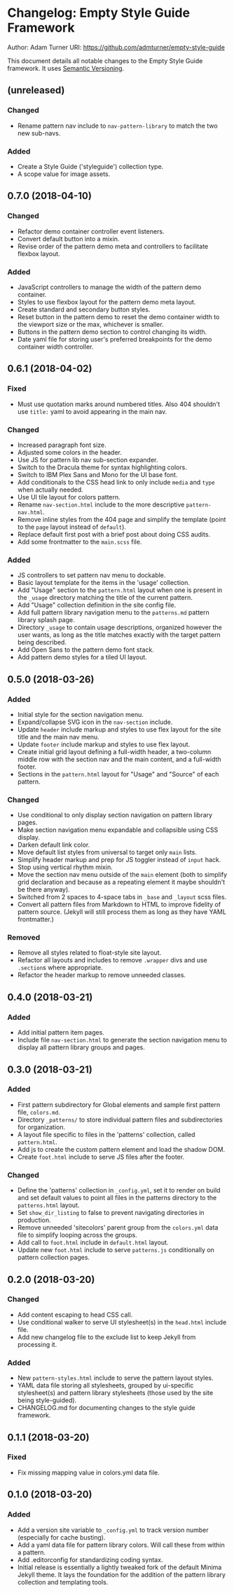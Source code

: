 # Changelog: Empty Style Guide Framework

Author: Adam Turner
URI: https://github.com/admturner/empty-style-guide

This document details all notable changes to the Empty Style Guide framework. It uses [Semantic Versioning](http://semver.org/).

<!--
## Major.MinorAddorDeprec.Bugfix (YYYY-MM-DD)

### Todo (for upcoming changes)
### Security (in case of fixed vulnerabilities)
### Fixed (for any bug fixes)
### Changed (for changes in existing functionality)
### Added (for new features)
### Deprecated (for once-stable features removed in upcoming releases)
### Removed (for deprecated features removed in this release)
-->

## (unreleased)

### Changed

- Rename pattern nav include to `nav-pattern-library` to match the two new sub-navs.

### Added

- Create a Style Guide ('styleguide') collection type.
- A scope value for image assets.

## 0.7.0 (2018-04-10)

### Changed

- Refactor demo container controller event listeners.
- Convert default button into a mixin.
- Revise order of the pattern demo meta and controllers to facilitate flexbox layout.

### Added

- JavaScript controllers to manage the width of the pattern demo container.
- Styles to use flexbox layout for the pattern demo meta layout.
- Create standard and secondary button styles.
- Reset button in the pattern demo to reset the demo container width to the viewport size or the max, whichever is smaller.
- Buttons in the pattern demo section to control changing its width.
- Date yaml file for storing user's preferred breakpoints for the demo container width controller.

## 0.6.1 (2018-04-02)

### Fixed

- Must use quotation marks around numbered titles. Also 404 shouldn't use `title:` yaml to avoid appearing in the main nav.

### Changed

- Increased paragraph font size.
- Adjusted some colors in the header.
- Use JS for pattern lib nav sub-section expander.
- Switch to the Dracula theme for syntax highlighting colors.
- Switch to IBM Plex Sans and Mono for the UI base font.
- Add conditionals to the CSS head link to only include `media` and `type` when actually needed.
- Use UI tile layout for colors pattern.
- Rename `nav-section.html` include to the more descriptive `pattern-nav.html`.
- Remove inline styles from the 404 page and simplify the template (point to the `page` layout instead of `default`).
- Replace default first post with a brief post about doing CSS audits.
- Add some frontmatter to the `main.scss` file.

### Added

- JS controllers to set pattern nav menu to dockable.
- Basic layout template for the items in the 'usage' collection.
- Add "Usage" section to the `pattern.html` layout when one is present in the `_usage` directory matching the title of the current pattern.
- Add "Usage" collection definition in the site config file.
- Add full pattern library navigation menu to the `patterns.md` pattern library splash page.
- Directory `_usage` to contain usage descriptions, organized however the user wants, as long as the title matches exactly with the target pattern being described.
- Add Open Sans to the pattern demo font stack.
- Add pattern demo styles for a tiled UI layout.

## 0.5.0 (2018-03-26)

### Added

- Initial style for the section navigation menu.
- Expand/collapse SVG icon in the `nav-section` include.
- Update `header` include markup and styles to use flex layout for the site title and the main nav menu.
- Update `footer` include markup and styles to use flex layout.
- Create initial grid layout defining a full-width header, a two-column middle row with the section nav and the main content, and a full-width footer.
- Sections in the `pattern.html` layout for "Usage" and "Source" of each pattern.

### Changed

- Use conditional to only display section navigation on pattern library pages.
- Make section navigation menu expandable and collapsible using CSS display.
- Darken default link color.
- Move default list styles from universal to target only `main` lists.
- Simplify header markup and prep for JS toggler instead of `input` hack.
- Stop using vertical rhythm mixin.
- Move the section nav menu outside of the `main` element (both to simplify grid declaration and because as a repeating element it maybe shouldn't be there anyway).
- Switched from 2 spaces to 4-space tabs in `_base` and `_layout` scss files.
- Convert all pattern files from Markdown to HTML to improve fidelity of pattern source. (Jekyll will still process them as long as they have YAML frontmatter.)

### Removed

- Remove all styles related to float-style site layout.
- Refactor all layouts and includes to remove `.wrapper` divs and use `.section`s where appropriate.
- Refactor the header markup to remove unneeded classes.

## 0.4.0 (2018-03-21)

### Added

- Add initial pattern item pages.
- Include file `nav-section.html` to generate the section navigation menu to display all pattern library groups and pages.

## 0.3.0 (2018-03-21)

### Added

- First pattern subdirectory for Global elements and sample first pattern file, `colors.md`.
- Directory `_patterns/` to store individual pattern files and subdirectories for organization.
- A layout file specific to files in the 'patterns' collection, called `pattern.html`.
- Add js to create the custom pattern element and load the shadow DOM.
- Create `foot.html` include to serve JS files after the footer.

### Changed

- Define the 'patterns' collection in `_config.yml`, set it to render on build and set default values to point all files in the patterns directory to the `patterns.html` layout.
- Set `show_dir_listing` to false to prevent navigating directories in production.
- Remove unneeded 'sitecolors' parent group from the `colors.yml` data file to simplify looping across the groups.
- Add call to `foot.html` include in `default.html` layout.
- Update new `foot.html` include to serve `patterns.js` conditionally on pattern collection pages.

## 0.2.0 (2018-03-20)

### Changed

- Add content escaping to head CSS call.
- Use conditional walker to serve UI stylesheet(s) in the `head.html` include file.
- Add new changelog file to the exclude list to keep Jekyll from processing it.

### Added

- New `pattern-styles.html` include to serve the pattern layout styles.
- YAML data file storing all stylesheets, grouped by ui-specific stylesheet(s) and pattern library stylesheets (those used by the site being style-guided).
- CHANGELOG.md for documenting changes to the style guide framework.

## 0.1.1 (2018-03-20)

### Fixed

- Fix missing mapping value in colors.yml data file.

## 0.1.0 (2018-03-20)

### Added

- Add a version site variable to `_config.yml` to track version number (especially for cache busting).
- Add a yaml data file for pattern library colors. Will call these from within a pattern.
- Add .editorconfig for standardizing coding syntax.
- Initial release is essentially a lightly tweaked fork of the default Minima Jekyll theme. It lays the foundation for the addition of the pattern library collection and templating tools.
